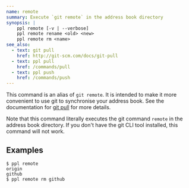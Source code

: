 ```yaml
---
name: remote
summary: Execute `git remote` in the address book directory
synopsis: |
    ppl remote [-v | --verbose]
    ppl remote rename <old> <new>
    ppl remote rm <name>
see_also:
  - text: git pull
    href: http://git-scm.com/docs/git-pull
  - text: ppl pull
    href: /commands/pull
  - text: ppl push
    href: /commands/push
---
```


This command is an alias of `git remote`. It is intended to make it more
convenient to use git to synchronise your address book. See the documentation
for [git pull](/commands/pull) for more details.

Note that this command literally executes the git command `remote` in the
address book directory. If you don't have the git CLI tool installed, this
command will not work.

## Examples

    $ ppl remote
    origin
    github
    $ ppl remote rm github

